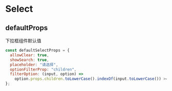 # Select

## defaultProps

下拉框组件默认值

```js
const defaultSelectProps = {
  allowClear: true,
  showSearch: true,
  placeholder: "请选择",
  optionFilterProp: "children",
  filterOption: (input, option) =>
    option.props.children.toLowerCase().indexOf(input.toLowerCase()) >= 0
};
```
